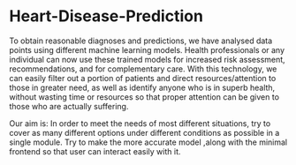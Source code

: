 # Heart-Disease-Prediction

To obtain reasonable diagnoses and predictions, we have analysed data points using different machine learning models. Health professionals or any individual can now use these trained models for increased risk assessment, recommendations, and for complementary care. With this technology, we can easily filter out a portion of patients and direct resources/attention to those in greater need, as well as identify anyone who is in superb health, without wasting time or resources so that proper attention can be given to those who are actually suffering.

Our aim is:
In order to meet the needs of most different situations, try to cover as many different options under different conditions as possible in a single module.
Try to make the more accurate model ,along with the minimal frontend so that user can interact easily with it.


